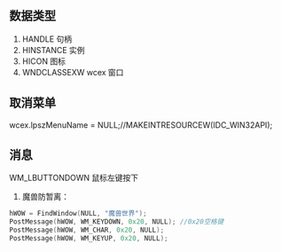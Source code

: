## 数据类型

1. HANDLE 句柄
2. HINSTANCE 实例
3. HICON 图标
4. WNDCLASSEXW wcex 窗口

## 取消菜单

wcex.lpszMenuName = NULL;//MAKEINTRESOURCEW(IDC_WIN32API);

## 消息

WM_LBUTTONDOWN 鼠标左键按下

1. 魔兽防暂离：

```c
hWOW = FindWindow(NULL, "魔兽世界");
PostMessage(hWOW, WM_KEYDOWN, 0x20, NULL); //0x20空格键
PostMessage(hWOW, WM_CHAR, 0x20, NULL);
PostMessage(hWOW, WM_KEYUP, 0x20, NULL);
```
